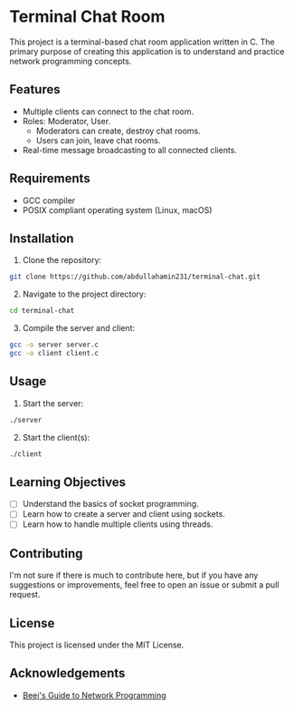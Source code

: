 # Terminal Chat Room

This project is a terminal-based chat room application written in C. The primary purpose of creating this application is to understand and practice network programming concepts.

## Features

- Multiple clients can connect to the chat room.
- Roles: Moderator, User.
  - Moderators can create, destroy chat rooms.
  - Users can join, leave chat rooms.
- Real-time message broadcasting to all connected clients.

## Requirements

- GCC compiler
- POSIX compliant operating system (Linux, macOS)

## Installation

1. Clone the repository:

```sh
git clone https://github.com/abdullahamin231/terminal-chat.git
```

2. Navigate to the project directory:

```sh
cd terminal-chat
```

3. Compile the server and client:

```sh
gcc -o server server.c
gcc -o client client.c
```

## Usage

1. Start the server:

```sh
./server
```

2. Start the client(s):

```sh
./client
```

## Learning Objectives

- [ ] Understand the basics of socket programming.
- [ ] Learn how to create a server and client using sockets.
- [ ] Learn how to handle multiple clients using threads.

## Contributing

I'm not sure if there is much to contribute here, but if you have any suggestions or improvements, feel free to open an issue or submit a pull request.

## License

This project is licensed under the MIT License.

## Acknowledgements

- [Beej's Guide to Network Programming](https://beej.us/guide/bgnet/)
